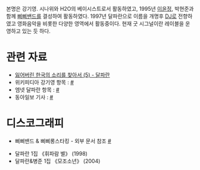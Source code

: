 본명은 강기영. 시나위와 H2O의 베이시스트로서 활동하였고, 1995년 [이윤정](/이윤정 "wikilink"), 박현준과 함께
[삐삐밴드를](/삐삐밴드 "wikilink") 결성하여 활동하였다. 1997년 달파란으로 이름을 개명후
[DJ로](/DJ "wikilink") 전향하였고 영화음악을 비롯한 다양한 영역에서 활동중이다. 현재 굿 시그널이란 레이블을
운영하고 있는 듯 하다.

# 관련 자료

  - [잃어버린 한국의 소리를 찾아서 (5) -
    달파란](http://gall.dcinside.com/board/view/?id=elec&no=29627)
  - 위키피디아 강기영 항목 :
    [\#](http://ko.wikipedia.org/wiki/%EA%B0%95%EA%B8%B0%EC%98%81)
  - 엠넷 달파란 항목 : [\#](http://mnet.interest.me/artist/4711/profile)
  - 동아일보 기사 :
    [\#](http://www.donga.com/docs/magazine/woman_donga/9912/wd991200090.html)

# 디스코그래피

  - 삐삐밴드 & 삐삐롱스타킹 - 외부 문서 참조
    [\#](http://ko.wikipedia.org/wiki/%EC%82%90%EC%82%90%EB%B0%B4%EB%93%9C)

<!-- end list -->

  - 달파란 1집 《휘파람 별》 (1998)
  - 달파란&병준 1집 《모조소년》 (2004)